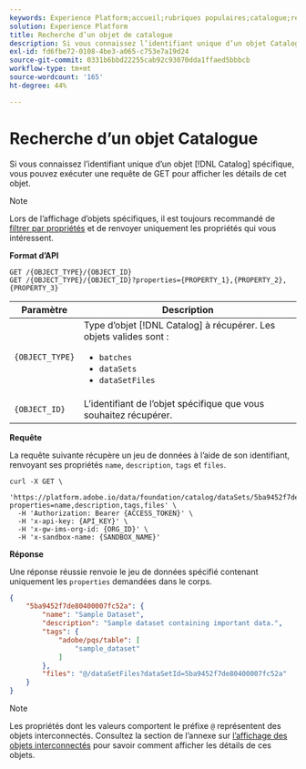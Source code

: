 ```yaml
---
keywords: Experience Platform;accueil;rubriques populaires;catalogue;recherche d’objet;api
solution: Experience Platform
title: Recherche d’un objet de catalogue
description: Si vous connaissez l’identifiant unique d’un objet Catalog spécifique, vous pouvez exécuter une requête GET pour afficher les détails de cet objet.
exl-id: fd6fbe72-0108-4be3-a065-c753e7a19d24
source-git-commit: 0331b6bbd22255cab92c93070dda1ffaed5bbbcb
workflow-type: tm+mt
source-wordcount: '165'
ht-degree: 44%

---
```


# Recherche d’un objet Catalogue

Si vous connaissez l’identifiant unique d’un objet [!DNL Catalog] spécifique, vous pouvez exécuter une requête de GET pour afficher les détails de cet objet.

>[!NOTE]
>
>Lors de l’affichage d’objets spécifiques, il est toujours recommandé de [filtrer par propriétés](filter-data.md) et de renvoyer uniquement les propriétés qui vous intéressent.

**Format d’API**

```http
GET /{OBJECT_TYPE}/{OBJECT_ID}
GET /{OBJECT_TYPE}/{OBJECT_ID}?properties={PROPERTY_1},{PROPERTY_2},{PROPERTY_3}
```

| Paramètre | Description |
| --- | --- |
| `{OBJECT_TYPE}` | Type d’objet [!DNL Catalog] à récupérer. Les objets valides sont : <ul><li>`batches`</li><li>`dataSets`</li><li>`dataSetFiles`</li></ul> |
| `{OBJECT_ID}` | L’identifiant de l’objet spécifique que vous souhaitez récupérer. |

**Requête**

La requête suivante récupère un jeu de données à l’aide de son identifiant, renvoyant ses propriétés `name`, `description`, `tags` et `files`.

```shell
curl -X GET \
  'https://platform.adobe.io/data/foundation/catalog/dataSets/5ba9452f7de80400007fc52a?properties=name,description,tags,files' \
  -H 'Authorization: Bearer {ACCESS_TOKEN}' \
  -H 'x-api-key: {API_KEY}' \
  -H 'x-gw-ims-org-id: {ORG_ID}' \
  -H 'x-sandbox-name: {SANDBOX_NAME}'
```

**Réponse**

Une réponse réussie renvoie le jeu de données spécifié contenant uniquement les `properties` demandées dans le corps.

```json
{
    "5ba9452f7de80400007fc52a": {
        "name": "Sample Dataset",
        "description": "Sample dataset containing important data.",
        "tags": {
            "adobe/pqs/table": [
                "sample_dataset"
            ]
        },
        "files": "@/dataSetFiles?dataSetId=5ba9452f7de80400007fc52a"
    }
}
```

>[!NOTE]
>
>Les propriétés dont les valeurs comportent le préfixe `@` représentent des objets interconnectés. Consultez la section de l’annexe sur [l’affichage des objets interconnectés](appendix.md#view-interrelated-objects) pour savoir comment afficher les détails de ces objets.
